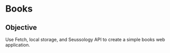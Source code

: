 # Books

## Objective
Use Fetch, local storage, and Seussology API to create a simple books web application. 